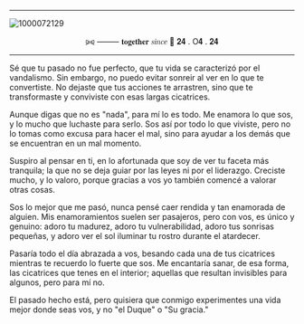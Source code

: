___

![1000072129](https://github.com/user-attachments/assets/f023cc07-f623-482e-9e82-b970f2ac6103)

<p align= "center">⪩⪨ ⸻ 𝐭𝐨𝐠𝐞𝐭𝐡𝐞𝐫 𝑠𝑖𝑛𝑐𝑒 💍 𝟐𝟒 . O𝟒 . 𝟐𝟒</p>

___

Sé que tu pasado no fue perfecto,
que tu vida se caracterizó por el vandalismo.
Sin embargo, no puedo evitar sonreir al ver en lo que te convertiste.
No dejaste que tus acciones te arrastren, sino que te transformaste y conviviste con esas largas cicatrices.

Aunque digas que no es "nada", para mí lo es todo.
Me enamora lo que sos, y lo mucho que luchaste para serlo.
Sos así por todo lo que viviste, pero no lo tomas como excusa para hacer el mal, sino para ayudar a los demás que se encuentran en un mal momento.

Suspiro al pensar en ti, en lo afortunada que soy de ver tu faceta más tranquila; la que no se deja guiar por las leyes ni por el liderazgo. Creciste mucho, y lo valoro, porque gracias a vos yo también comencé a valorar otras cosas.

Sos lo mejor que me pasó, nunca pensé caer rendida y tan enamorada de alguien. Mis enamoramientos suelen ser pasajeros, pero con vos, es único y genuino: adoro tu madurez, adoro tu vulnerabilidad, adoro tus sonrisas pequeñas, y adoro ver el sol iluminar tu rostro durante el atardecer.

Pasaría todo el día abrazada a vos, besando cada una de tus cicatrices mientras te recuerdo lo fuerte que sos. Me encantaría sanar, de esa forma, las cicatrices que tenes en el interior; aquellas que resultan invisibles para algunos, pero para mí no.

El pasado hecho está, pero quisiera que conmigo experimentes una vida mejor donde seas vos, y no "el Duque" o "Su gracia."

